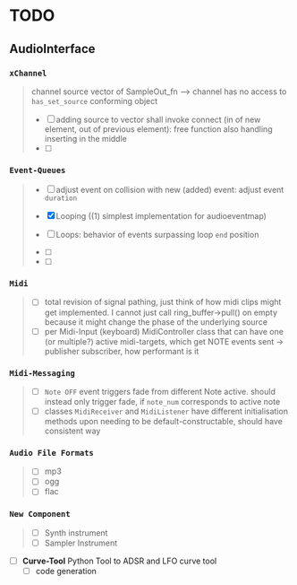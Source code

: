 # TODO

## AudioInterface

### `xChannel`

> channel source vector of SampleOut_fn --> channel has no access to `has_set_source` conforming object
>
> - [ ] adding source to vector shall invoke connect (in of new element, out of previous element): free function also handling inserting in the middle
> - [ ]  

### `Event-Queues`

>
> - [ ] adjust event on collision with new (added) event: adjust event `duration`
>
> - [x] Looping ((1) simplest implementation for audioeventmap)
> - [ ] Loops: behavior of events surpassing loop `end` position
> - [ ]
> - [ ]
>

### `Midi`
> - [ ] total revision of signal pathing, just think of how midi clips might get implemented. I cannot just call 
        ring_buffer->pull() on empty because it might change the phase of the underlying source
> - [ ] per Midi-Input (keyboard) MidiController class that can have one (or multiple?) active midi-targets, 
        which get NOTE events sent -> publisher subscriber, how performant is it


### `Midi-Messaging`
> - [ ] `Note OFF` event triggers fade from different Note active.
   should instead only trigger fade, if `note_num` corresponds to active note
> - [ ] classes `MidiReceiver` and `MidiListener` have different initialisation methods upon needing to be default-constructable, should have consistent way
>

### `Audio File Formats`
>
> - [ ] mp3
> - [ ] ogg
> - [ ] flac
>

### `New Component`

> - [ ] Synth instrument
> - [ ] Sampler Instrument
>

- [ ] __Curve-Tool__ Python Tool to ADSR and LFO curve tool
  - [ ] code generation
